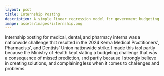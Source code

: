 ```yaml
---
layout: post
title: Internship Posting
description: A simple linear regression model for government budgeting.
image: assets/images/internship.png
---
```


Internship posting for medical, dental, and pharmacy interns was a nationwide challenge that resulted in the 2024 Kenya Medical Practitioners', Pharmacists', and Dentists' Union nationwide strike. I made this tool partly because the Ministry of Health kept stating a budgeting challenge that was a consequence of missed prediction, and partly because I strongly believe in creating solutions, and complaining less when it comes to challenges and problems.